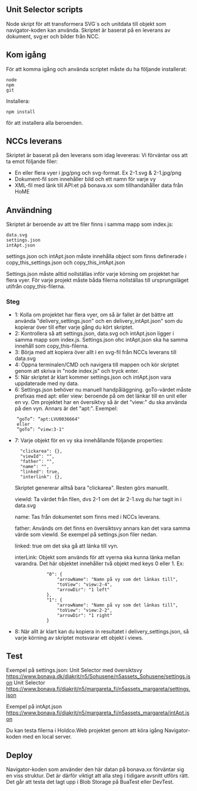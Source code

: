 
## Unit Selector scripts

Node skript för att transformera SVG´s och unitdata till objekt som navigator-koden kan använda. 
Skriptet är baserat på en leverans av dokument, svg:er och bilder från NCC.

## Kom igång

För att komma igång och använda scriptet måste du ha följande installerat: 

```
node
npm
git

```

Installera: 

```
npm install
```

för att installera alla beroenden.

## NCCs leverans 

Skriptet är baserat på den leverans som idag levereras:
Vi förväntar oss att ta emot följande filer:

- En eller flera vyer i jpg/png och svg-format. Ex 2-1.svg & 2-1.jpg/png
- Dokument-fil som innehåller bild och ett namn för varje vy
- XML-fil med länk till API:et på bonava.xx som tillhandahåller data från HoME


## Användning

Skriptet är beroende av att tre filer finns i samma mapp som index.js:

```
data.svg
settings.json
intApt.json
```

settings.json och intApt.json måste innehålla object som finns definerade i copy_this_settings.json och copy_this_intApt.json

Settings.json måste alltid nollställas inför varje körning om projektet har flera vyer. För varje projekt måste båda filerna nollställas till ursprungsläget utifrån copy_this-filerna. 

### Steg

- 1: Kolla om projektet har flera vyer, om så är fallet är det bättre att använda "delivery_settings.json" och en delivery_intApt.json" som du kopierar över till efter varje gång du kört skriptet. 
- 2: Kontrollera så att settings.json, data.svg och intApt.json ligger i samma mapp som index.js. Settings.json ohc intApt.json ska ha samma innehåll som copy_this-filerna.
- 3: Börja med att kopiera över allt i en svg-fil från NCCs leverans till data.svg
- 4: Öppna terminalen/CMD och navigera till mappen och kör skriptet genom att skriva in "node index.js" och tryck enter. 
- 5: När skriptet är klart kommer settings.json och intApt.json vara uppdaterade med ny data. 
- 6: Settings.json behöver nu manuell handpåläggning. 
goTo-värdet måste prefixas med apt: eller view: beroende på om det länkar till en unit eller en vy. Om projektet har en översiktvy så är det "view:" du ska använda på den vyn. Annars är det "apt:". 
Exempel:
```
    “goTo”: “apt:LVU0036664"
    eller
    “goTo”: “view:3-1"
```
- 7: Varje objekt för en vy ska innehållande följande properties: 
        
        "clickarea": {},
        "viewId": "",
        "father": "",
        "name": "",
        "linked": true,
        "interlink": {}, 

    Skriptet genererar alltså bara "clickarea". Resten görs manuellt.

    viewId: Ta värdet från filen, dvs 2-1 om det är 2-1.svg du har tagit in i data.svg
    
    name: Tas från dokumentet som finns med i NCCs leverans. 

    father: Används om det finns en översiktsvy annars kan det vara samma värde som viewId. Se exempel på settings.json filer nedan. 

    linked: true om det ska gå att länka till vyn.

    interLink: Objekt som används för att vyerna ska kunna länka mellan varandra. Det här objektet innehåller två objekt med keys 0 eller 1. 
    Ex: 
    ```
                "0": {
                    "arrowName": "Namn på vy som det länkas till",
                    "toView": "view:2-4",
                    "arrowDir": "1 left"
                },
                "1": {
                    "arrowName": "Namn på vy som det länkas till",
                    "toView": "view:2-2",
                    "arrowDir": "1 right"
                }
    ```

- 8: När allt är klart kan du kopiera in resultatet i delivery_settings.json, så varje körning av skriptet motsvarar ett objekt i views. 

## Test

Exempel på settings.json:
     Unit Selector med översiktsvy https://www.bonava.dk/diakrit/n5/Sohusene/n5assets_Sohusene/settings.json
     Unit Selector https://www.bonava.fi/diakrit/n5/margareta_fi/n5assets_margareta/settings.json

Exempel på intApt.json
    https://www.bonava.fi/diakrit/n5/margareta_fi/n5assets_margareta/intApt.json

Du kan testa filerna i Holdco.Web projektet genom att köra igång Navigator-koden med en local server.

## Deploy

Navigator-koden som använder den här datan på bonava.xx förväntar sig en viss struktur. Det är därför viktigt att alla steg i tidigare avsnitt utförs rätt. Det går att testa det lagt upp i Blob Storage på BuaTest eller DevTest. 